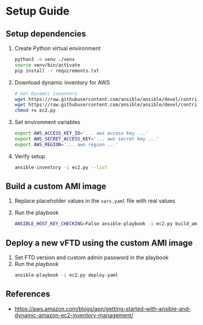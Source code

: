 # Setup Guide

## Setup dependencies
1. Create Python virtual environment
    ```bash
    python3 -m venv ./venv
    source venv/bin/activate
    pip install -r requirements.txt
    ```

1. Download dynamic inventory for AWS 
    ```bash
    # Get Dynamic inventory
    wget https://raw.githubusercontent.com/ansible/ansible/devel/contrib/inventory/ec2.py
    wget https://raw.githubusercontent.com/ansible/ansible/devel/contrib/inventory/ec2.ini    
    chmod +x ec2.py
    ```

1. Set environment variables
    ```bash
    export AWS_ACCESS_KEY_ID='... aws access key ...' 
    export AWS_SECRET_ACCESS_KEY='... aws secret key ...'
    export AWS_REGION='... aws region ...'
    ```

1. Verify setup
    ```bash
    ansible-inventory -i ec2.py --list 
    ```

## Build a custom AMI image

1. Replace placeholder values in the `vars.yaml` file with real values 

1. Run the playbook
    ```bash
    ANSIBLE_HOST_KEY_CHECKING=False ansible-playbook -i ec2.py build_ami_vftd.yaml
    ```

## Deploy a new vFTD using the custom AMI image
1. Set FTD version and custom admin password in the playbook 
1. Run the playbook
    ```bash
    ansible-playbook -i ec2.py deploy.yaml
    ```

## References
- https://aws.amazon.com/blogs/apn/getting-started-with-ansible-and-dynamic-amazon-ec2-inventory-management/
